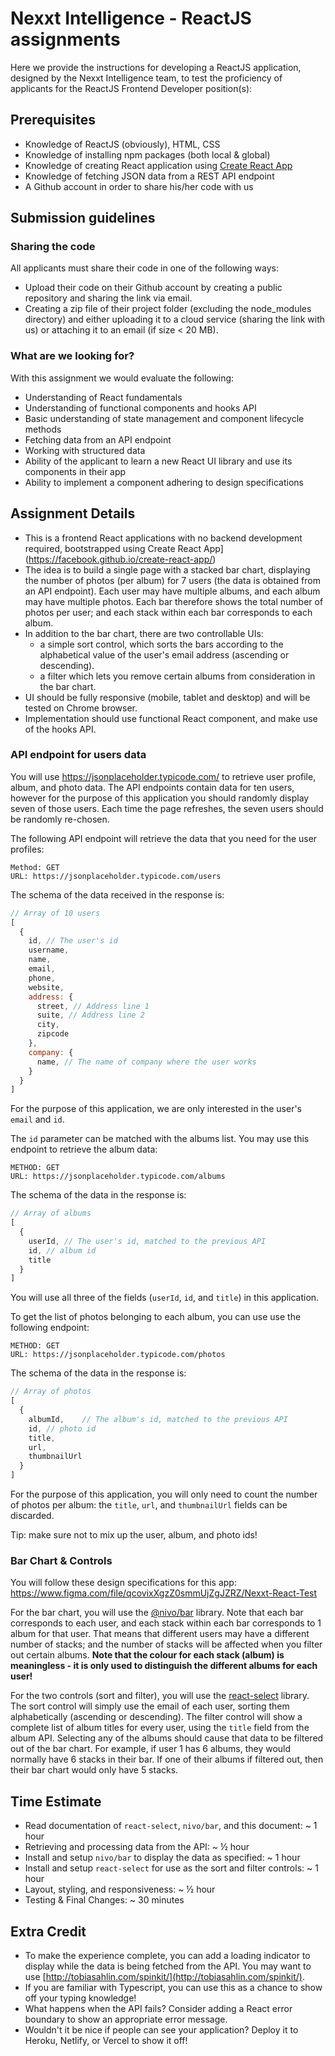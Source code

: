 # Nexxt Intelligence - ReactJS assignments

Here we provide the instructions for developing a ReactJS application, designed by the Nexxt Intelligence team, to test the proficiency of applicants for the ReactJS Frontend Developer position(s):

## Prerequisites
* Knowledge of ReactJS (obviously), HTML, CSS
* Knowledge of installing npm packages (both local & global)
* Knowledge of creating React application using [Create React App](https://facebook.github.io/create-react-app/)
* Knowledge of fetching JSON data from a REST API endpoint
* A Github account in order to share his/her code with us

## Submission guidelines

### Sharing the code

All applicants must share their code in one of the following ways:

 - Upload their code on their Github account by creating a public repository and sharing the link via email.
 - Creating a zip file of their project folder (excluding the node_modules directory) and either uploading it to a cloud service (sharing the link with us) or attaching it to an email (if size < 20 MB).

### What are we looking for?

With this assignment we would evaluate the following:

 - Understanding of React fundamentals
 - Understanding of functional components and hooks API
 - Basic understanding of state management and component lifecycle methods
 - Fetching data from an API endpoint
 - Working with structured data
 - Ability of the applicant to learn a new React UI library and use its components in their app
 - Ability to implement a component adhering to design specifications


## Assignment Details

- This is a frontend React applications with no backend development required, bootstrapped using Create React App](https://facebook.github.io/create-react-app/)
- The idea is to build a single page with a stacked bar chart, displaying the number of photos (per album) for 7 users (the data is obtained from an API endpoint). Each user may have multiple albums, and each album may have multiple photos. Each bar therefore shows the total number of photos per user; and each stack within each bar corresponds to each album.
- In addition to the bar chart, there are two controllable UIs:
  - a simple sort control, which sorts the bars according to the alphabetical value of the user's email address (ascending or descending).
  - a filter which lets you remove certain albums from consideration in the bar chart.
- UI should be fully responsive (mobile, tablet and desktop) and will be tested on Chrome browser.
- Implementation should use functional React component, and make use of the hooks API.

### API endpoint for users data

You will use https://jsonplaceholder.typicode.com/ to retrieve user profile, album, and photo data. The API endpoints contain data for ten users, however for the purpose of this application you should randomly display seven of those users. Each time the page refreshes, the seven users should be randomly re-chosen.

The following API endpoint will retrieve the data that you need for the user profiles:
```
Method: GET
URL: https://jsonplaceholder.typicode.com/users
```

The schema of the data received in the response is:
```Javascript
// Array of 10 users
[
  {
    id,	// The user's id
    username,
    name,
    email,
    phone,
    website,
    address: {
	  street, // Address line 1
	  suite, // Address line 2
	  city,
	  zipcode
    },
    company: {
	  name, // The name of company where the user works
    }
  }
]
```

For the purpose of this application, we are only interested in the user's `email` and `id`.

The `id` parameter can be matched with the albums list. You may use this endpoint to retrieve the album data:
```
METHOD: GET
URL: https://jsonplaceholder.typicode.com/albums
```

The schema of the data in the response is:
```Javascript
// Array of albums
[
  {
    userId,	// The user's id, matched to the previous API
    id, // album id
    title
  }
]
```
You will use all three of the fields (`userId`, `id`, and `title`) in this application.

To get the list of photos belonging to each album, you can use use the following endpoint:
```
METHOD: GET
URL: https://jsonplaceholder.typicode.com/photos
```

The schema of the data in the response is:
```Javascript
// Array of photos
[
  {
    albumId,	// The album's id, matched to the previous API
    id, // photo id
    title,
    url,
    thumbnailUrl
  }
]
```
For the purpose of this application, you will only need to count the number of photos per album: the `title`, `url`, and `thumbnailUrl` fields can be discarded.

Tip: make sure not to mix up the user, album, and photo ids!


### Bar Chart & Controls

You will follow these design specifications for this app: https://www.figma.com/file/qcovixXgzZ0smmUjZgJZRZ/Nexxt-React-Test

For the bar chart, you will use the [@nivo/bar](https://nivo.rocks/bar) library. Note that each bar corresponds to each user, and each stack within each bar corresponds to 1 album for that user. That means that different users may have a different number of stacks; and the number of stacks will be affected when you filter out certain albums. **Note that the colour for each stack (album) is meaningless - it is only used to distinguish the different albums for each user!**

For the two controls (sort and filter), you will use the [react-select](https://react-select.com/) library. The sort control will simply use the email of each user, sorting them alphabetically (ascending or descending). The filter control will show a complete list of album titles for every user, using the `title` field from the album API. Selecting any of the albums should cause that data to be filtered out of the bar chart. For example, if user 1 has 6 albums, they would normally have 6 stacks in their bar. If one of their albums if filtered out, then their bar chart would only have 5 stacks.

## Time Estimate
- Read documentation of `react-select`, `nivo/bar`, and this document: ~ 1 hour
- Retrieving and processing data from the API: ~ ½ hour
- Install and setup `nivo/bar` to display the data as specified: ~ 1 hour
- Install and setup `react-select` for use as the sort and filter controls: ~ 1 hour
- Layout, styling, and responsiveness: ~ ½ hour
- Testing & Final Changes: ~ 30 minutes

## Extra Credit
- To make the experience complete, you can add a loading indicator to display while the data is being fetched from the API. You may want to use [http://tobiasahlin.com/spinkit/](http://tobiasahlin.com/spinkit/).
- If you are familiar with Typescript, you can use this as a chance to show off your typing knowledge!
- What happens when the API fails? Consider adding a React error boundary to show an appropriate error message.
- Wouldn't it be nice if people can see your application? Deploy it to Heroku, Netlify, or Vercel to show it off!
